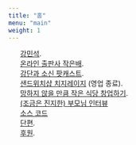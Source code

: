 ```yaml
---
title: "홈"
menu: "main"
weight: 1
---
```

<style>
  ul {
   list-style: none; 
  }
  main {
    border-style: outset;
  }
</style>
- [강민석](https://mataroa.blog/images/3d2e27a1.jpeg).
- [온라인 출판사 작은배](https://jagunbae.com/about/).
- [강단과 소신 팟캐스트](https://podcast.jagunbae.com).
- [샌드위치샵 치지레이지](https://reviews.cheesylazy.com/) (영업 종료).
- [망하지 않을 만큼 작은 식당 창업하기](https://buy.stripe.com/cN201nbh50zs7hSaEH).
- [(조금은 진지한) 부모님 인터뷰](https://kangminsuk.com/ko/interview/)
- [소스 코드](https://github.com/kangminsukdotcom/blog)
- [단편](https://kangmins.uk).
- [후원](https://liberapay.com/Kang/).